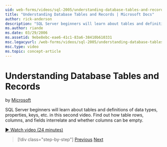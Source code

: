 ```yaml
---
uid: web-forms/videos/sql-2005/understanding-database-tables-and-records
title: "Understanding Database Tables and Records | Microsoft Docs"
author: rick-anderson
description: "SQL Server beginners will learn about tables and definitions of data types, properties, keys, etc. in this second video. Find out how table rows, columns, an..."
ms.author: riande
ms.date: 03/29/2006
ms.assetid: 9ebe8ebc-eae6-41c1-83a6-38410b610331
msc.legacyurl: /web-forms/videos/sql-2005/understanding-database-tables-and-records
msc.type: video
ms.topic: concept-article
---
```

# Understanding Database Tables and Records

by [Microsoft](https://github.com/microsoft)

SQL Server beginners will learn about tables and definitions of data types, properties, keys, etc. in this second video. Find out how table rows, columns, and fields interrelate and whether columns can be empty.

[&#9654; Watch video (24 minutes)](https://channel9.msdn.com/Blogs/ASP-NET-Site-Videos/understanding-database-tables-and-records)

> [!div class="step-by-step"]
> [Previous](what-is-a-database.md)
> [Next](more-about-column-data-types-and-other-properties.md)
